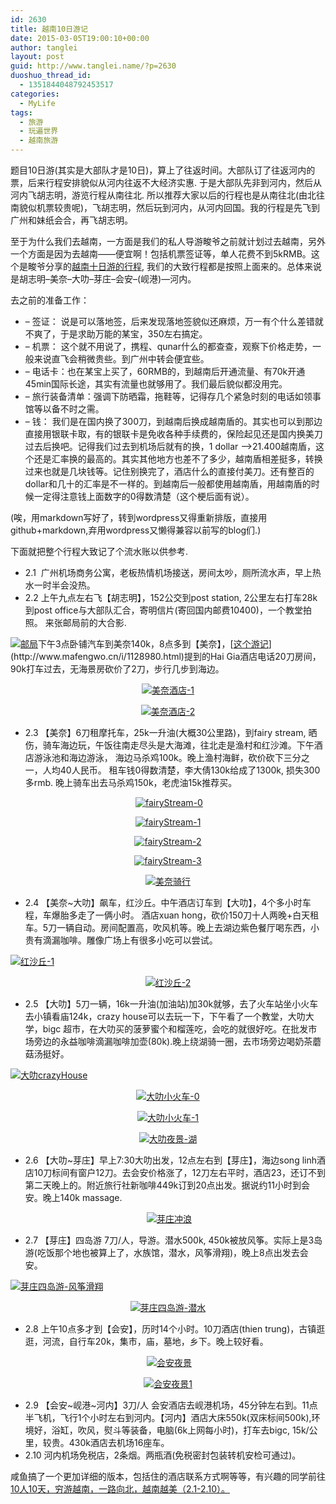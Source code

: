```yaml
---
id: 2630
title: 越南10日游记
date: 2015-03-05T19:00:10+00:00
author: tanglei
layout: post
guid: http://www.tanglei.name/?p=2630
duoshuo_thread_id:
  - 1351844048792453517
categories:
  - MyLife
tags:
  - 旅游
  - 玩遍世界
  - 越南旅游
---
```

题目10日游(其实是大部队才是10日)，算上了往返时间。大部队订了往返河内的票，后来行程安排貌似从河内往返不大经济实惠. 于是大部队先非到河内，然后从河内飞胡志明，游览行程从南往北. 所以推荐大家以后的行程也是从南往北(由北往南貌似机票较贵呢)，飞胡志明，然后玩到河内，从河内回国。我的行程是先飞到广州和妹纸会合，再飞胡志明。

至于为什么我们去越南，一方面是我们的私人导游畯爷之前就计划过去越南，另外一个方面是因为去越南——便宜啊！包括机票签证等，单人花费不到5kRMB。这个是畯爷分享的[<a href="http://plan.qyer.com/trip/V2UJYlFlBzVTY1I9Cm8/" target="_blank">越南十日游的行程</a>](<http://plan.qyer.com/trip/V2UJYlFlBzVTY1I9Cm8/>), 我们的大致行程都是按照上面来的。总体来说是胡志明&#8211;美奈&#8211;大叻&#8211;芽庄&#8211;会安&#8211;(岘港)—河内。

去之前的准备工作：

  * &#8211; 签证： 说是可以落地签，后来发现落地签貌似还麻烦，万一有个什么差错就不爽了，于是求助万能的某宝，350左右搞定。
  * &#8211; 机票： 这个就不用说了，携程、qunar什么的都查查，观察下价格走势，一般来说直飞会稍微贵些。到广州中转会便宜些。
  * &#8211; 电话卡：也在某宝上买了，60RMB的，到越南后开通流量、有70k开通45min国际长途，其实有流量也就够用了。我们最后貌似都没用完。
  * &#8211; 旅行装备清单：强调下防晒霜，拖鞋等，记得存几个紧急时刻的电话如领事馆等以备不时之需。
  * &#8211; 钱： 我们是在国内换了300刀，到越南后换成越南盾的。其实也可以到那边直接用银联卡取，有的银联卡是免收各种手续费的，保险起见还是国内换美刀过去后换吧。记得我们过去到机场后就有的换，1 dollar –>21.400越南盾，这个还是汇率换的最高的。其实其他地方也差不了多少，越南盾相差挺多，转换过来也就是几块钱等。记住别换完了，酒店什么的直接付美刀。还有整百的dollar和几十的汇率是不一样的。到越南后一般都使用越南盾，用越南盾的时候一定得注意钱上面数字的0得数清楚（这个梗后面有说）。

(唉，用markdown写好了，转到wordpress又得重新排版，直接用github+markdown,弃用wordpress又懒得兼容以前写的blog们.)

下面就把整个行程大致记了个流水账以供参考.

  * 2.1  广州机场商务公寓，老板热情机场接送，房间太吵，厕所流水声，早上热水一时半会没热。
  * 2.2 上午九点左右飞【胡志明】，152公交到post station, 2公里左右打车28k到post office与大部队汇合，寄明信片(寄回国内邮费10400)，一个教堂拍照。 来张邮局前的大合影.

<p style="text-align: left;" align="center">
  <a href="/wp-content/uploads/2015/03/8c701f1d2aa1.jpg"><img  title="邮局" src="/wp-content/uploads/2015/03/thumb.jpg" alt="邮局"  /></a>下午3点卧铺汽车到美奈140k，8点多到【美奈】，[<a href="http://www.mafengwo.cn/i/1128980.html" target="_blank">这个游记</a>](http://www.mafengwo.cn/i/1128980.html)提到的Hai Gia酒店电话20刀房间，90k打车过去，无海景房砍价了2刀，步行几步到海边。
</p>

<p style="text-align: center;" align="center">
  <a href="/wp-content/uploads/2015/03/1.jpg"><img style="background-image: none; padding-top: 0px; padding-left: 0px; display: inline; padding-right: 0px; border: 0px;" title="美奈酒店-1" src="/wp-content/uploads/2015/03/1_thumb.jpg" alt="美奈酒店-1"  /></a>
</p>

<p align="center">
  <a href="/wp-content/uploads/2015/03/2.jpg"><img style="background-image: none; padding-top: 0px; padding-left: 0px; display: inline; padding-right: 0px; border: 0px;" title="美奈酒店-2" src="/wp-content/uploads/2015/03/2_thumb.jpg" alt="美奈酒店-2"  /></a>
</p>

  * <div align="left">
      2.3 【美奈】6刀租摩托车，25k一升油(大概30公里路)，到fairy stream, 晒伤，骑车海边玩，午饭往南走尽头是大海滩，往北走是渔村和红沙滩。下午酒店游泳池和海边游泳， 海边马杀鸡100k。晚上渔村海鲜，砍价砍下三分之一，人均40人民币。 租车钱0得数清楚，李大倩130k给成了1300k, 损失300多rmb. 晚上骑车出去马杀鸡150k，老虎油15k推荐买。
    </div>


<p align="center">
   <a href="/wp-content/uploads/2015/03/fairyStream-0.jpg"><img style="background-image: none; padding-top: 0px; padding-left: 0px; display: inline; padding-right: 0px; border: 0px;" title="fairyStream-0" src="/wp-content/uploads/2015/03/fairyStream-0_thumb.jpg" alt="fairyStream-0"  /></a>
</p>

<p align="center">
  <a href="/wp-content/uploads/2015/03/fairyStream-1.jpg"><img  title="fairyStream-1" src="/wp-content/uploads/2015/03/fairyStream-1_thumb.jpg" alt="fairyStream-1"  /></a>
</p>

<p align="center">
  <a href="/wp-content/uploads/2015/03/fairyStream-2.jpg"><img  title="fairyStream-2" src="/wp-content/uploads/2015/03/fairyStream-2_thumb.jpg" alt="fairyStream-2"  /></a>
</p>


<p align="center">
  <a href="/wp-content/uploads/2015/03/fairyStream-3.jpg"><img  title="fairyStream-3" src="/wp-content/uploads/2015/03/fairyStream-3_thumb.jpg" alt="fairyStream-3"  /></a>
</p>

<p align="center">
 <a href="/wp-content/uploads/2015/03/b7e5848cd83b.jpg"><img  title="美奈骑行" src="/wp-content/uploads/2015/03/thumb1.jpg" alt="美奈骑行"  /></a>
</p>

  * 2.4 【美奈~大叻】飙车，红沙丘。中午酒店订车到【大叻】，4个多小时车程，车爆胎多走了一俩小时。 酒店xuan hong，砍价150刀十人两晚+白天租车。5刀一辆自动。房间配置高，吹风机等。晚上去湖边紫色餐厅喝东西，小贵有滴漏咖啡。雕像广场上有很多小吃可以尝试。


[<img  title="红沙丘-1" src="/wp-content/uploads/2015/03/1_thumb1.jpg" alt="红沙丘-1"  />](/wp-content/uploads/2015/03/11.jpg)

<p align="center">
<a href="/wp-content/uploads/2015/03/21.jpg"><img  title="红沙丘-2" src="/wp-content/uploads/2015/03/2_thumb1.jpg" alt="红沙丘-2"  /></a>
</p>

  * 2.5 【大叻】5刀一辆，16k一升油(加油站)加30k就够，去了火车站坐小火车去小镇看庙124k，crazy house可以去玩一下，下午看了一个教堂，大叻大学，bigc 超市，在大叻买的菠萝蜜个和榴莲吃，会吃的就很好吃。在批发市场旁边的永益咖啡滴漏咖啡加壶(80k).晚上绕湖骑一圈，去市场旁边喝奶茶蘑菇汤挺好。


[<img  title="大叻crazyHouse" src="/wp-content/uploads/2015/03/crazyHouse_thumb.jpg" alt="大叻crazyHouse"  />](/wp-content/uploads/2015/03/crazyHouse.jpg)

<p align="center">
<a href="/wp-content/uploads/2015/03/0.jpg"><img  title="大叻小火车-0" src="/wp-content/uploads/2015/03/0_thumb.jpg" alt="大叻小火车-0"  /></a>
</p>

<p align="center">
<a href="/wp-content/uploads/2015/03/12.jpg"><img  title="大叻小火车-1" src="/wp-content/uploads/2015/03/1_thumb2.jpg" alt="大叻小火车-1"  /></a>
</p>

<p align="center">
<a href="/wp-content/uploads/2015/03/d07c2cc1774a.jpg"><img  title="大叻夜景-湖" src="/wp-content/uploads/2015/03/thumb2.jpg" alt="大叻夜景-湖"  /></a>
</p>

  * 2.6 【大叻~芽庄】早上7:30大叻出发，12点左右到【芽庄】，海边song linh酒店10刀标间有窗户12刀。去会安价格涨了，12刀左右平时，酒店23，还订不到第二天晚上的。附近旅行社新咖啡449k订到20点出发。据说约11小时到会安。晚上140k massage.


<p align="center">
   <a href="/wp-content/uploads/2015/03/a19ab470a806.jpg"><img style="background-image: none; padding-top: 0px; padding-left: 0px; display: inline; padding-right: 0px; border: 0px;" title="芽庄冲浪" src="/wp-content/uploads/2015/03/thumb3.jpg" alt="芽庄冲浪"  /></a>
</p>

  * 2.7 【芽庄】四岛游 7刀/人，导游。潜水500k, 450k被放风筝。实际上是3岛游(吃饭那个地也被算上了，水族馆，潜水，风筝滑翔)，晚上8点出发去会安。


[<img  title="芽庄四岛游-风筝滑翔" src="/wp-content/uploads/2015/03/thumb4.jpg" alt="芽庄四岛游-风筝滑翔"  />](/wp-content/uploads/2015/03/d8db84c7ce30.jpg)

<p align="center">
<a href="/wp-content/uploads/2015/03/66241375479b.jpg"><img  title="芽庄四岛游-潜水" src="/wp-content/uploads/2015/03/thumb5.jpg" alt="芽庄四岛游-潜水"  /></a>
</p>

  * 2.8 上午10点多才到【会安】，历时14个小时。10刀酒店(thien trung)，古镇逛逛，河流，自行车20k，集市，庙，墓地，乡下。晚上较好看。

<p align="center">
   <a href="/wp-content/uploads/2015/03/31af343c4f6e.jpg"><img style="background-image: none; padding-top: 0px; padding-left: 0px; display: inline; padding-right: 0px; border: 0px;" title="会安夜景" src="/wp-content/uploads/2015/03/thumb6.jpg" alt="会安夜景"  /></a>
</p>

<p align="center">
  <a href="/wp-content/uploads/2015/03/13.jpg"><img style="background-image: none; padding-top: 0px; padding-left: 0px; display: inline; padding-right: 0px; border: 0px;" title="会安夜景1" src="/wp-content/uploads/2015/03/1_thumb3.jpg" alt="会安夜景1"  /></a>
</p>

  * 2.9 【会安~岘港~河内】3刀/人 会安酒店去岘港机场，45分钟左右到。11点半飞机，飞行1个小时左右到河内。【河内】酒店大床550k(双床标间500k),环境好，浴缸，吹风，熨斗等装备，电脑(6k上网每小时)，打车去bigc, 15k/公里，较贵。430k酒店去机场16座车。
  * 2.10 河内机场免税店，2条烟。两瓶酒(免税密封包装转机安检可通过)。

咸鱼搞了一个更加详细的版本，包括住的酒店联系方式啊等等，有兴趣的同学前往<a href="http://bbs.qyer.com/thread-1058670-1.html" target="_blank">10人10天，穷游越南，一路向北，越南越美（2.1-2.10）。</a>
